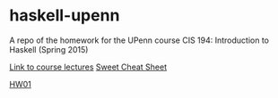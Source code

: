 # haskell-upenn
A repo of the homework for the UPenn course CIS 194: Introduction to Haskell (Spring 2015)

[Link to course lectures](http://www.seas.upenn.edu/~cis194/lectures.html)
[Sweet Cheat Sheet](http://cheatsheet.codeslower.com/CheatSheet.pdf)

[HW01](http://www.seas.upenn.edu/~cis194/hw/01-intro.pdf)
